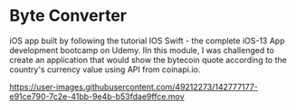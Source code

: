 # Byte Converter
iOS app built by following the tutorial IOS Swift - the complete iOS-13 App development bootcamp on Udemy. IIn this module, I was challenged to create an application that would show the bytecoin quote according to the country's currency value using API from coinapi.io.


https://user-images.githubusercontent.com/49212273/142777177-e91ce790-7c2e-41bb-9e4b-b53fdae9ffce.mov

